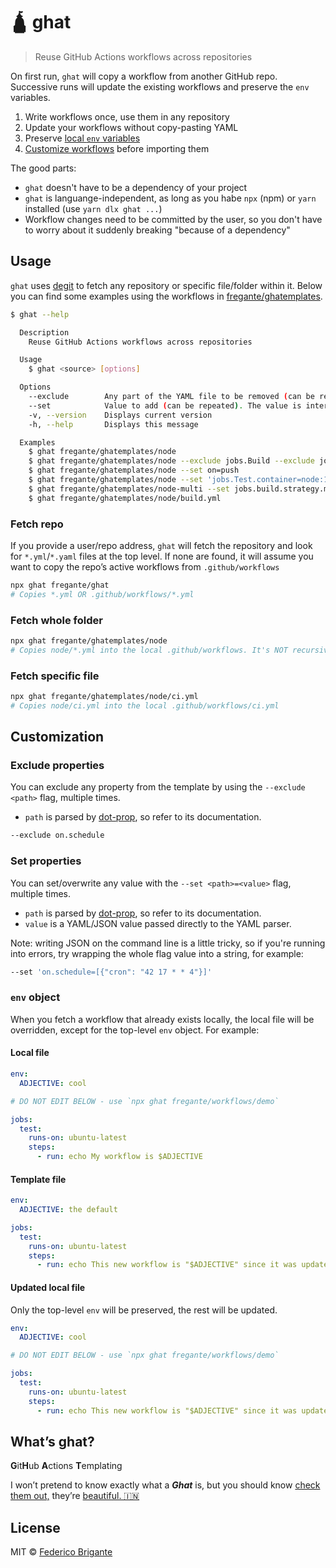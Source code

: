 # 🛕 ghat

> Reuse GitHub Actions workflows across repositories

On first run, `ghat` will copy a workflow from another GitHub repo. Successive runs will update the existing workflows and preserve the `env` variables.

1. Write workflows once, use them in any repository
2. Update your workflows without copy-pasting YAML
3. Preserve [local `env` variables](#env-object)
4. [Customize workflows](#exclude-properties) before importing them

The good parts:

- `ghat` doesn't have to be a dependency of your project
- `ghat` is languange-independent, as long as you habe `npx` (npm) or `yarn` installed (use `yarn dlx ghat ...`)
- Workflow changes need to be committed by the user, so you don't have to worry about it suddenly breaking "because of a dependency"

## Usage

`ghat` uses [degit](https://github.com/Rich-Harris/degit#basics) to fetch any repository or specific file/folder within it. Below you can find some examples using the workflows in [fregante/ghatemplates](https://github.com/fregante/ghatemplates).

```sh
$ ghat --help

  Description
    Reuse GitHub Actions workflows across repositories

  Usage
    $ ghat <source> [options]

  Options
    --exclude        Any part of the YAML file to be removed (can be repeated)
    --set            Value to add (can be repeated). The value is interpreted as YAML/JSON. Writing JSON on the CLI is tricky, so you might want to wrap the whole flag value
    -v, --version    Displays current version
    -h, --help       Displays this message

  Examples
    $ ghat fregante/ghatemplates/node
    $ ghat fregante/ghatemplates/node --exclude jobs.Build --exclude jobs.Test
    $ ghat fregante/ghatemplates/node --set on=push
    $ ghat fregante/ghatemplates/node --set 'jobs.Test.container=node:12.15'
    $ ghat fregante/ghatemplates/node-multi --set jobs.build.strategy.matrix.node-version=\[8.x,10.x\]
    $ ghat fregante/ghatemplates/node/build.yml
```

### Fetch repo

If you provide a user/repo address, `ghat` will fetch the repository and look for `*.yml`/`*.yaml` files at the top level. If none are found, it will assume you want to copy the repo’s active workflows from `.github/workflows`

```sh
npx ghat fregante/ghat
# Copies *.yml OR .github/workflows/*.yml
```

### Fetch whole folder

```sh
npx ghat fregante/ghatemplates/node
# Copies node/*.yml into the local .github/workflows. It's NOT recursive
```

### Fetch specific file

```sh
npx ghat fregante/ghatemplates/node/ci.yml
# Copies node/ci.yml into the local .github/workflows/ci.yml
```

## Customization

### Exclude properties

You can exclude any property from the template by using the `--exclude <path>` flag, multiple times.

- `path` is parsed by [dot-prop](https://github.com/sindresorhus/dot-prop), so refer to its documentation.

```sh
--exclude on.schedule
```

### Set properties

You can set/overwrite any value with the `--set <path>=<value>` flag, multiple times.

- `path` is parsed by [dot-prop](https://github.com/sindresorhus/dot-prop), so refer to its documentation.
- `value` is a YAML/JSON value passed directly to the YAML parser.

Note: writing JSON on the command line is a little tricky, so if you're running into errors, try wrapping the whole flag value into a string, for example:

```sh
--set 'on.schedule=[{"cron": "42 17 * * 4"}]'
```

### `env` object

When you fetch a workflow that already exists locally, the local file will be overridden, except for the top-level `env` object. For example:

#### Local file

```yml
env:
  ADJECTIVE: cool

# DO NOT EDIT BELOW - use `npx ghat fregante/workflows/demo`

jobs:
  test:
    runs-on: ubuntu-latest
    steps:
      - run: echo My workflow is $ADJECTIVE
```

#### Template file

```yml
env:
  ADJECTIVE: the default

jobs:
  test:
    runs-on: ubuntu-latest
    steps:
      - run: echo This new workflow is "$ADJECTIVE" since it was updated
```

#### Updated local file

Only the top-level `env` will be preserved, the rest will be updated.

```yml
env:
  ADJECTIVE: cool

# DO NOT EDIT BELOW - use `npx ghat fregante/workflows/demo`

jobs:
  test:
    runs-on: ubuntu-latest
    steps:
      - run: echo This new workflow is "$ADJECTIVE" since it was updated
```

## What’s ghat?

**G**it**H**ub
**A**ctions
**T**emplating

I won’t pretend to know exactly what a ***Ghat*** is, but you should know [check them out,](https://en.wikipedia.org/wiki/Ghat) they’re [beautiful. 🇮🇳](https://www.gettyimages.com/global-location?requested_location=USA&requested_language=en-US&destination_url=%2Ffotos%2Fghat)


## License

MIT © [Federico Brigante](https://fregante.com)

